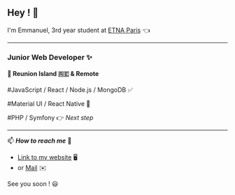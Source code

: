 ## Hey ! 👋

I'm Emmanuel, 3rd year student at [ETNA Paris](https://etna.io/) 👈

---

### Junior Web Developer ✨
#### 🌴 Reunion Island 🇷🇪 & Remote 

#JavaScript / React / Node.js / MongoDB ✅

#Material UI / React Native 🌱

#PHP / Symfony 👉 _Next step_

---

📫 **_How to reach me_** 🚨

- [Link to my website](https://emmanuel-s.netlify.app) 🖥
- or [Mail](mailto:emmanuel.sarpedon@gmail.com) ✉️

See you soon ! 😃

<!--
**emmanuel-sarpedon/emmanuel-sarpedon** is a ✨ _special_ ✨ repository because its `README.md` (this file) appears on your GitHub profile.

Here are some ideas to get you started:

- 🔭 I’m currently working on ...
- 🌱 I’m currently learning ...
- 👯 I’m looking to collaborate on ...
- 🤔 I’m looking for help with ...
- 💬 Ask me about ...
- 📫 How to reach me: ...
- 😄 Pronouns: ...
- ⚡ Fun fact: ...
-->
